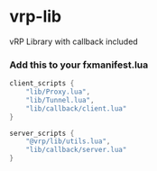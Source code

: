 # vrp-lib
vRP Library with callback included 

### Add this to your fxmanifest.lua
```lua
client_scripts {
    "lib/Proxy.lua",
    "lib/Tunnel.lua",
    "lib/callback/client.lua"
}

server_scripts {
    "@vrp/lib/utils.lua",
    "lib/callback/server.lua"
}
```
